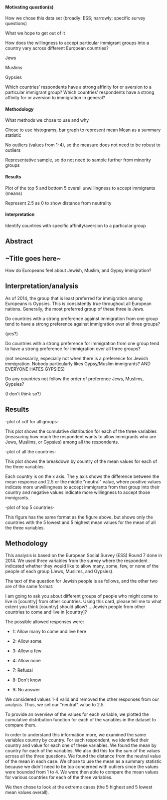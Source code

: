 #### Motivating question(s)

How we chose this data set (broadly: ESS; narrowly: specific survey questions)

What we hope to get out of it

How does the willingness to accept particular immigrant groups into a country vary across different European countries?

Jews

Muslims

Gypsies

Which countries’ respondents have a strong affinity for or aversion to a particular immigrant group? Which countries’ respondents have a strong affinity for or aversion to immigration in general?

#### Methodology
What methods we chose to use and why

Chose to use histograms, bar graph to represent mean
Mean as a summary statistic

No outliers (values from 1-4), so the measure does not need to be robust to outliers

Representative sample, so do not need to sample further from minority groups

#### Results
Plot of the top 5 and bottom 5 overall unwillingness to accept immigrants (means)

Represent 2.5 as 0 to show distance from neutrality

#### Interpretation
Identify countries with specific affinity/aversion to a particular group

## Abstract

## ~Title goes here~
How do Europeans feel about Jewish, Muslim, and Gypsy immigration?

## Interpretation/analysis

As of 2014, the group that is least preferred for immigration among Europeans is Gypsies. This is consistently true throughout all European nations. Generally, the most preferred group of these three is Jews.

Do countries with a strong preference against immigration from one group tend to have a strong preference against immigration over all three groups?

(yes?)

Do countries with a strong preference for immigration from one group tend to have a strong preference for immigration over all three groups?

(not necessarily, especially not when there is a preference for Jewish immigration. Nobody particularly likes Gypsy/Muslim immigrants? AND EVERYONE HATES GYPSIES)

Do any countries not follow the order of preference Jews, Muslims, Gypsies?

(I don't think so?)

## Results
-plot of cdf for all groups-

This plot shows the cumulative distribution for each of the three variables (measuring how much the respondent wants to allow immigrants who are Jews, Muslims, or Gypsies) among all the respondents.


-plot of all the countries-

This plot shows the breakdown by country of the mean values for each of the three variables.

Each country is on the x axis. The y axis shows the difference between the mean response and 2.5  or the middle "neutral" value, where positive values indicate more unwillingness to accept immigrants from that group into their country and negative values indicate more willingness to accept those immigrants.

-plot of top 5 countries-

This figure has the same format as the figure above, but shows only the countries with the 5 lowest and 5 highest mean values for the mean of all the three variables.

## Methodology

This analysis is based on the European Social Survey (ESS) Round 7 done in 2014. We used three variables from the survey where the respondent indicated whether they would like to allow many, some, few, or none of the people of each group (Jews, Muslims, and Gypsies).

The text of the question for Jewish people is as follows, and the other two are of the same format:

I am going to ask you about different groups of people who might come to live in [country] from other countries. Using this card, please tell me to what extent you think [country] should allow? ...Jewish people from other countries to come and live in [country]?

  The possible allowed responses were:

  * 1: 	Allow many to come and live here 	

  * 2: 	Allow some 	

  * 3: 	Allow a few 		 

  * 4: 	Allow none 	

  * 7: 	Refusal

  * 8: 	Don't know

  * 9: 	No answer

We considered values 1-4 valid and removed the other responses from our analysis. Thus, we set our "neutral" value to 2.5.

To provide an overview of the values for each variable, we plotted the cumulative distribution function for each of the variables in the dataset to compare them.

In order to understand this information more, we examined the same variables country by country. For each respondent, we identified their country and value for each one of these variables. We found the mean by country for each of the variables. We also did this for the sum of the values across all the three questions. We found the distance from the neutral value of the mean in each case. We chose to use the mean as a summary statistic because we didn't need to be too concerned with outliers since the values were bounded from 1 to 4. We were then able to compare the mean values for various countries for each of the three variables.

We then chose to look at the extreme cases (the 5 highest and 5 lowest mean values overall).
